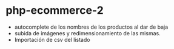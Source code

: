 # php-ecommerce-2

* autocomplete de los nombres de los productos al dar de baja 
* subida de imágenes y redimensionamiento de las mismas. 
* Importación de csv del listado